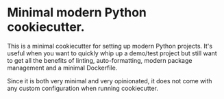 # Minimal modern Python cookiecutter.

This is a minimal cookiecutter for setting up modern Python projects. It's useful when you want to quickly whip up a demo/test project but still want to get all the benefits of linting, auto-formatting, modern package management and a minimal Dockerfile.

Since it is both very minimal and very opinionated, it does not come with any custom configuration when running cookiecutter.